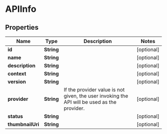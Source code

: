 
# APIInfo

## Properties
Name | Type | Description | Notes
------------ | ------------- | ------------- | -------------
**id** | **String** |  |  [optional]
**name** | **String** |  |  [optional]
**description** | **String** |  |  [optional]
**context** | **String** |  |  [optional]
**version** | **String** |  |  [optional]
**provider** | **String** | If the provider value is not given, the user invoking the API will be used as the provider.  |  [optional]
**status** | **String** |  |  [optional]
**thumbnailUri** | **String** |  |  [optional]



